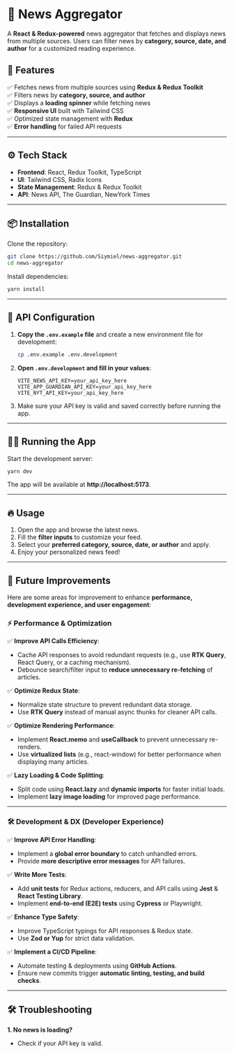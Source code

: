 # 📰 News Aggregator  

A **React & Redux-powered** news aggregator that fetches and displays news from multiple sources. Users can filter news by **category, source, date, and author** for a customized reading experience.

## 🚀 Features  

✅ Fetches news from multiple sources using **Redux & Redux Toolkit**  
✅ Filters news by **category, source, and author**  
✅ Displays a **loading spinner** while fetching news  
✅ **Responsive UI** built with Tailwind CSS  
✅ Optimized state management with **Redux**  
✅ **Error handling** for failed API requests  

---

## ⚙️ Tech Stack  

- **Frontend**: React, Redux Toolkit, TypeScript  
- **UI**: Tailwind CSS, Radix Icons  
- **State Management**: Redux & Redux Toolkit  
- **API**: News API, The Guardian, NewYork Times

---

## 📦 Installation  

Clone the repository:  
```bash
git clone https://github.com/Siymiel/news-aggregator.git
cd news-aggregator
```

Install dependencies:  
```bash
yarn install
```

---

## 📰 API Configuration  

1. **Copy the `.env.example` file** and create a new environment file for development:  
   ```bash
   cp .env.example .env.development
   ```
2. **Open `.env.development` and fill in your values**:  
   ```
   VITE_NEWS_API_KEY=your_api_key_here
   VITE_APP_GUARDIAN_API_KEY=your_api_key_here
   VITE_NYT_API_KEY=your_api_key_here
   ```
3. Make sure your API key is valid and saved correctly before running the app.

---

## 🏃‍♂️ Running the App  

Start the development server:  
```bash
yarn dev
```

The app will be available at **http://localhost:5173**.

---

## 🔥 Usage  

1. Open the app and browse the latest news.  
2. Fill the **filter inputs** to customize your feed.  
3. Select your **preferred category, source, date, or author** and apply.  
4. Enjoy your personalized news feed!  

---

## 🚀 Future Improvements  

Here are some areas for improvement to enhance **performance, development experience, and user engagement**:

### ⚡ **Performance & Optimization**  
✅ **Improve API Calls Efficiency**:  
- Cache API responses to avoid redundant requests (e.g., use **RTK Query**, React Query, or a caching mechanism).  
- Debounce search/filter input to **reduce unnecessary re-fetching** of articles.  

✅ **Optimize Redux State**:  
- Normalize state structure to prevent redundant data storage.  
- Use **RTK Query** instead of manual async thunks for cleaner API calls.  

✅ **Optimize Rendering Performance**:  
- Implement **React.memo** and **useCallback** to prevent unnecessary re-renders.  
- Use **virtualized lists** (e.g., react-window) for better performance when displaying many articles.  

✅ **Lazy Loading & Code Splitting**:  
- Split code using **React.lazy** and **dynamic imports** for faster initial loads.  
- Implement **lazy image loading** for improved page performance.  

---

### 🛠 **Development & DX (Developer Experience)**  
✅ **Improve API Error Handling**:  
- Implement a **global error boundary** to catch unhandled errors.  
- Provide **more descriptive error messages** for API failures.  

✅ **Write More Tests**:  
- Add **unit tests** for Redux actions, reducers, and API calls using **Jest** & **React Testing Library**.  
- Implement **end-to-end (E2E) tests** using **Cypress** or Playwright.  

✅ **Enhance Type Safety**:  
- Improve TypeScript typings for API responses & Redux state.  
- Use **Zod or Yup** for strict data validation.  

✅ **Implement a CI/CD Pipeline**:  
- Automate testing & deployments using **GitHub Actions**.  
- Ensure new commits trigger **automatic linting, testing, and build checks**.  

---

## 🛠️ Troubleshooting  

**1. No news is loading?**  
- Check if your API key is valid.